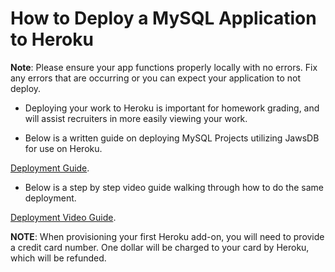 # How to Deploy a MySQL Application to Heroku

**Note**: Please ensure your app functions properly locally with no errors. Fix any errors that are occurring or you can expect your application to not deploy.

- Deploying your work to Heroku is important for homework grading, and will assist recruiters in more easily viewing your work.

- Below is a written guide on deploying MySQL Projects utilizing JawsDB for use on Heroku.

[Deployment Guide](./MySQLHerokuDeploymentProcess.pdf).

- Below is a step by step video guide walking through how to do the same deployment.

[Deployment Video Guide](https://youtu.be/btG3SkoNOLU?list=PLOFmg4xbN_TPrB6w4rThsFanVxJI_SfER).

**NOTE**: When provisioning your first Heroku add-on, you will need to provide a credit card number. One dollar will be charged to your card by Heroku, which will be refunded.
